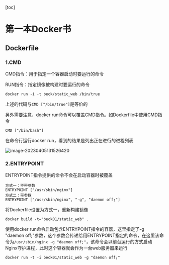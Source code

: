[toc]

# 第一本Docker书

## Dockerfile

### 1.CMD

CMD指令：用于指定一个容器启动时要运行的命令

RUN指令：指定镜像被构建时要运行的命令

```linux
docker run -i -t beck/static_web /bin/true
```

上述的代码与```CMD ["/bin/true"]```是等价的

另外需要注意，docker run命令可以覆盖CMD指令。如Dockerfile中使用CMD指令

```linux
CMD ["/bin/bash"]
```

在命令行运行docker run，看到的结果是列出正在进行的进程列表

![image-20230405131526420](https://becktuchuang.oss-cn-beijing.aliyuncs.com/img/202304051315633.png)

### 2.ENTRYPOINT

ENTRYPOINT指令提供的命令不会在启动容器时被覆盖

```linux
方式一：不带参数
ENTRYPOINT ["/usr/sbin/nginx"]
方式二：带参数
ENTRYPOINT ["/usr/sbin/nginx", "-g", "daemon off;"]
```

将Dockerfile设置为方式一，重新构建镜像

```linux
docker build -t="beck01/static_web" .
```

使用docker run命令启动包含ENTRYPOINT指令的容器，这里指定了-g "daemon off;"参数，这个参数会传递给用ENTRYPOINT指定的命令，在这里该命令为```/usr/sbin/nginx -g "daemon off;"```，该命令会以前台运行的方式启动Nginx守护进程，此时这个容器就会作为一台web服务器来运行

```linux
docker run -t -i beck01/static_web -g "daemon off;"
```



